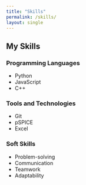 ```yaml
---
title: "Skills"
permalink: /skills/
layout: single
---
```


## My Skills

### Programming Languages
- Python
- JavaScript
- C++

### Tools and Technologies
- Git
- pSPICE
- Excel

### Soft Skills
- Problem-solving
- Communication
- Teamwork
- Adaptability

